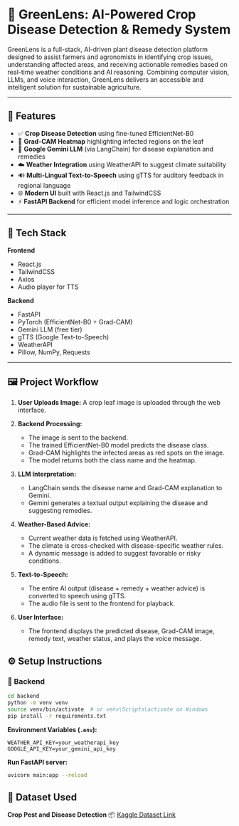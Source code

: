 
# 🌿 GreenLens: AI-Powered Crop Disease Detection & Remedy System

GreenLens is a full-stack, AI-driven plant disease detection platform designed to assist farmers and agronomists in identifying crop issues, understanding affected areas, and receiving actionable remedies based on real-time weather conditions and AI reasoning. Combining computer vision, LLMs, and voice interaction, GreenLens delivers an accessible and intelligent solution for sustainable agriculture.

---

## 🚀 Features

* ✅ **Crop Disease Detection** using fine-tuned EfficientNet-B0
* 🔴 **Grad-CAM Heatmap** highlighting infected regions on the leaf
* 🤖 **Google Gemini LLM** (via LangChain) for disease explanation and remedies
* ☁️ **Weather Integration** using WeatherAPI to suggest climate suitability
* 🔊 **Multi-Lingual Text-to-Speech** using gTTS for auditory feedback in regional language
* 🌐 **Modern UI** built with React.js and TailwindCSS
* ⚡ **FastAPI Backend** for efficient model inference and logic orchestration

---

## 🧠 Tech Stack

**Frontend**

* React.js
* TailwindCSS
* Axios
* Audio player for TTS

**Backend**

* FastAPI
* PyTorch (EfficientNet-B0 + Grad-CAM)
* Gemini LLM (free tier)
* gTTS (Google Text-to-Speech)
* WeatherAPI
* Pillow, NumPy, Requests

---

## 🖼 Project Workflow

1. **User Uploads Image:**
   A crop leaf image is uploaded through the web interface.

2. **Backend Processing:**

   * The image is sent to the backend.
   * The trained EfficientNet-B0 model predicts the disease class.
   * Grad-CAM highlights the infected areas as red spots on the image.
   * The model returns both the class name and the heatmap.

3. **LLM Interpretation:**

   * LangChain sends the disease name and Grad-CAM explanation to Gemini.
   * Gemini generates a textual output explaining the disease and suggesting remedies.

4. **Weather-Based Advice:**

   * Current weather data is fetched using WeatherAPI.
   * The climate is cross-checked with disease-specific weather rules.
   * A dynamic message is added to suggest favorable or risky conditions.

5. **Text-to-Speech:**

   * The entire AI output (disease + remedy + weather advice) is converted to speech using gTTS.
   * The audio file is sent to the frontend for playback.

6. **User Interface:**

   * The frontend displays the predicted disease, Grad-CAM image, remedy text, weather status, and plays the voice message.



## ⚙️ Setup Instructions

### 🔧 Backend

```bash
cd backend
python -m venv venv
source venv/bin/activate  # or venv\Scripts\activate on Windows
pip install -r requirements.txt
```

**Environment Variables (`.env`):**

```
WEATHER_API_KEY=your_weatherapi_key
GOOGLE_API_KEY=your_gemini_api_key
```

**Run FastAPI server:**

```bash
uvicorn main:app --reload
```


## 📌 Dataset Used

**Crop Pest and Disease Detection**
📦 [Kaggle Dataset Link](https://www.kaggle.com/datasets/nirmalsankalana/crop-pest-and-disease-detection)



